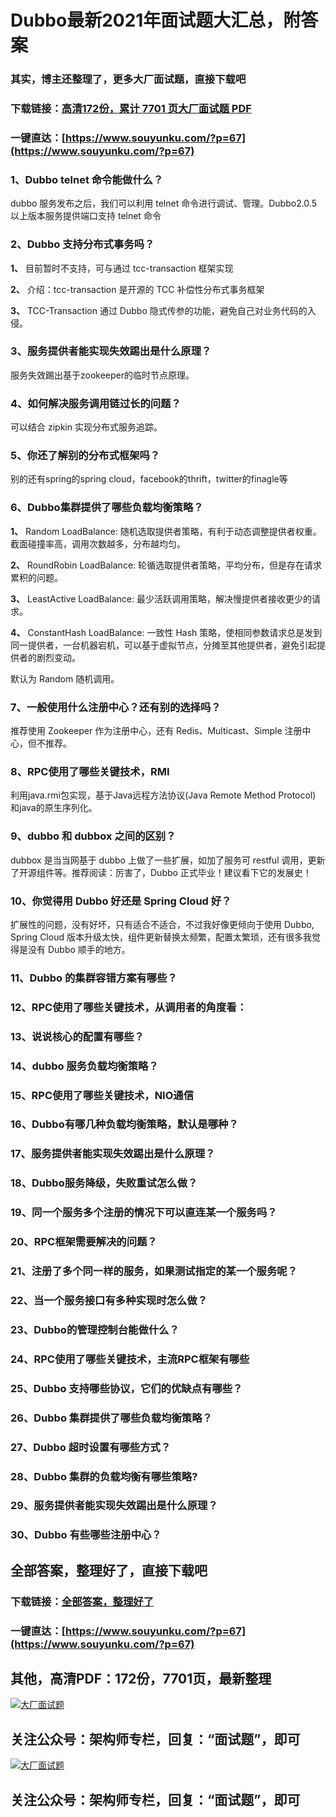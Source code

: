 # Dubbo最新2021年面试题大汇总，附答案

### 其实，博主还整理了，更多大厂面试题，直接下载吧

### 下载链接：[高清172份，累计 7701 页大厂面试题  PDF](https://www.souyunku.com/?p=67)

### 一键直达：[https://www.souyunku.com/?p=67](https://www.souyunku.com/?p=67)



### 1、Dubbo telnet 命令能做什么？

dubbo 服务发布之后，我们可以利用 telnet 命令进行调试、管理。Dubbo2.0.5 以上版本服务提供端口支持 telnet 命令


### 2、Dubbo 支持分布式事务吗？

**1、** 目前暂时不支持，可与通过 tcc-transaction 框架实现

**2、** 介绍：tcc-transaction 是开源的 TCC 补偿性分布式事务框架

**3、** TCC-Transaction 通过 Dubbo 隐式传参的功能，避免自己对业务代码的入侵。


### 3、服务提供者能实现失效踢出是什么原理？

服务失效踢出基于zookeeper的临时节点原理。


### 4、如何解决服务调用链过长的问题？

可以结合 zipkin 实现分布式服务追踪。


### 5、你还了解别的分布式框架吗？

别的还有spring的spring cloud，facebook的thrift，twitter的finagle等



### 6、Dubbo集群提供了哪些负载均衡策略？

**1、** Random LoadBalance: 随机选取提供者策略，有利于动态调整提供者权重。截面碰撞率高，调用次数越多，分布越均匀。

**2、** RoundRobin LoadBalance: 轮循选取提供者策略，平均分布，但是存在请求累积的问题。

**3、** LeastActive LoadBalance: 最少活跃调用策略，解决慢提供者接收更少的请求。

**4、** ConstantHash LoadBalance: 一致性 Hash 策略，使相同参数请求总是发到同一提供者，一台机器宕机，可以基于虚拟节点，分摊至其他提供者，避免引起提供者的剧烈变动。

默认为 Random 随机调用。


### 7、一般使用什么注册中心？还有别的选择吗？

推荐使用 Zookeeper 作为注册中心，还有 Redis、Multicast、Simple 注册中心，但不推荐。


### 8、RPC使用了哪些关键技术，RMI

利用java.rmi包实现，基于Java远程方法协议(Java Remote Method Protocol) 和java的原生序列化。


### 9、dubbo 和 dubbox 之间的区别？

dubbox 是当当网基于 dubbo 上做了一些扩展，如加了服务可 restful 调用，更新了开源组件等。推荐阅读：厉害了，Dubbo 正式毕业！建议看下它的发展史！


### 10、你觉得用 Dubbo 好还是 Spring Cloud 好？

扩展性的问题，没有好坏，只有适合不适合，不过我好像更倾向于使用 Dubbo, Spring Cloud 版本升级太快，组件更新替换太频繁，配置太繁琐，还有很多我觉得是没有 Dubbo 顺手的地方。


### 11、Dubbo 的集群容错方案有哪些？
### 12、RPC使用了哪些关键技术，从调用者的角度看：
### 13、说说核心的配置有哪些？
### 14、dubbo 服务负载均衡策略？
### 15、RPC使用了哪些关键技术，NIO通信
### 16、Dubbo有哪几种负载均衡策略，默认是哪种？
### 17、服务提供者能实现失效踢出是什么原理？
### 18、Dubbo服务降级，失败重试怎么做？
### 19、同一个服务多个注册的情况下可以直连某一个服务吗？
### 20、RPC框架需要解决的问题？
### 21、注册了多个同一样的服务，如果测试指定的某一个服务呢？
### 22、当一个服务接口有多种实现时怎么做？
### 23、Dubbo的管理控制台能做什么？
### 24、RPC使用了哪些关键技术，主流RPC框架有哪些
### 25、Dubbo 支持哪些协议，它们的优缺点有哪些？
### 26、Dubbo 集群提供了哪些负载均衡策略？
### 27、Dubbo 超时设置有哪些方式？
### 28、Dubbo 集群的负载均衡有哪些策略?
### 29、服务提供者能实现失效踢出是什么原理？
### 30、Dubbo 有些哪些注册中心？




## 全部答案，整理好了，直接下载吧

### 下载链接：[全部答案，整理好了](https://www.souyunku.com/?p=67)

### 一键直达：[https://www.souyunku.com/?p=67](https://www.souyunku.com/?p=67)


## 其他，高清PDF：172份，7701页，最新整理

[![大厂面试题](https://www.souyunku.com/wp-content/uploads/weixin/mst.png "大厂面试题")](https://souyunku.lanzous.com/b0alp9b9g "大厂面试题")

## 关注公众号：架构师专栏，回复：“面试题”，即可

[![大厂面试题](https://www.souyunku.com/wp-content/uploads/weixin/jiagoushi.png "架构师专栏")](https://souyunku.lanzous.com/b0alp9b9g "架构师专栏")

## 关注公众号：架构师专栏，回复：“面试题”，即可

